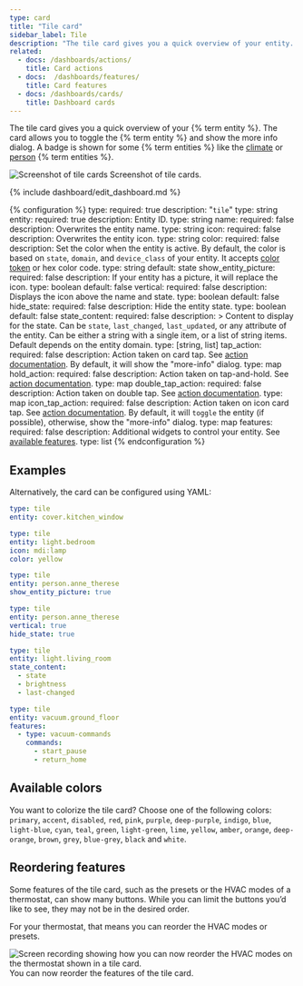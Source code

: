 ```yaml
---
type: card
title: "Tile card"
sidebar_label: Tile
description: "The tile card gives you a quick overview of your entity. The card allows you to toggle the entity, show the more-info dialog, or custom actions."
related:
  - docs: /dashboards/actions/
    title: Card actions
  - docs:  /dashboards/features/
    title: Card features
  - docs: /dashboards/cards/
    title: Dashboard cards
---
```


The tile card gives you a quick overview of your {% term entity %}. The card allows you to toggle the {% term entity %} and show the more info dialog. A badge is shown for some {% term entities %} like the [climate](/integrations/climate) or [person](/integrations/person) {% term entities %}.

<p class='img'>
  <img src='/images/dashboards/tile_card.png' alt='Screenshot of tile cards'>
  Screenshot of tile cards.
</p>

{% include dashboard/edit_dashboard.md %}

{% configuration %}
type:
  required: true
  description: "`tile`"
  type: string
entity:
  required: true
  description: Entity ID.
  type: string
name:
  required: false
  description: Overwrites the entity name.
  type: string
icon:
  required: false
  description: Overwrites the entity icon.
  type: string
color:
  required: false
  description: Set the color when the entity is active. By default, the color is based on `state`, `domain`, and `device_class` of your entity. It accepts [color token](/dashboards/tile/#available-colors) or hex color code.
  type: string
  default: state
show_entity_picture:
  required: false
  description: If your entity has a picture, it will replace the icon.
  type: boolean
  default: false
vertical:
  required: false
  description: Displays the icon above the name and state.
  type: boolean
  default: false
hide_state:
  required: false
  description: Hide the entity state.
  type: boolean
  default: false
state_content:
  required: false
  description: >
    Content to display for the state. Can be `state`, `last_changed`, `last_updated`, or any attribute of the entity. Can be either a string with a single item, or a list of string items. Default depends on the entity domain.
  type: [string, list]
tap_action:
  required: false
  description: Action taken on card tap. See [action documentation](/dashboards/actions/#tap-action). By default, it will show the "more-info" dialog.
  type: map
hold_action:
  required: false
  description: Action taken on tap-and-hold. See [action documentation](/dashboards/actions/#hold-action).
  type: map
double_tap_action:
  required: false
  description: Action taken on double tap. See [action documentation](/dashboards/actions/#double-tap-action).
  type: map
icon_tap_action:
  required: false
  description: Action taken on icon card tap. See [action documentation](/dashboards/actions/#tap-action). By default, it will `toggle` the entity (if possible), otherwise, show the "more-info" dialog.
  type: map
features:
  required: false
  description: Additional widgets to control your entity. See [available features](/dashboards/features).
  type: list
{% endconfiguration %}

## Examples

Alternatively, the card can be configured using YAML:

```yaml
type: tile
entity: cover.kitchen_window
```

```yaml
type: tile
entity: light.bedroom
icon: mdi:lamp
color: yellow
```

```yaml
type: tile
entity: person.anne_therese
show_entity_picture: true
```

```yaml
type: tile
entity: person.anne_therese
vertical: true
hide_state: true
```

```yaml
type: tile
entity: light.living_room
state_content: 
  - state
  - brightness
  - last-changed
```

```yaml
type: tile
entity: vacuum.ground_floor
features:
  - type: vacuum-commands
    commands:
      - start_pause
      - return_home
```

## Available colors

You want to colorize the tile card? Choose one of the following colors: `primary`, `accent`, `disabled`, `red`, `pink`, `purple`, `deep-purple`, `indigo`, `blue`, `light-blue`, `cyan`, `teal`, `green`, `light-green`, `lime`, `yellow`, `amber`, `orange`, `deep-orange`, `brown`, `grey`, `blue-grey`, `black` and `white`.

## Reordering features

Some features of the tile card, such as the presets or the HVAC modes of a
thermostat, can show many buttons. While you can limit the buttons you’d
like to see, they may not be in the desired order.

For your thermostat, that means you can reorder the HVAC modes or presets.

<p class='img'>
    <img src="/images/blog/2024-05/tile-card-reorder-features.gif" alt=" Screen recording showing how you can now reorder the HVAC modes on the thermostat shown in a tile card."/>
    You can now reorder the features of the tile card.
</p>
